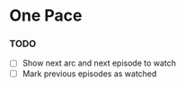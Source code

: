 # One Pace

### TODO

-   [ ] Show next arc and next episode to watch
-   [ ] Mark previous episodes as watched
